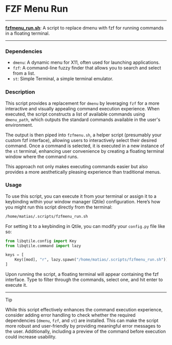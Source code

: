 # FZF Menu Run

---

**[fzfmenu_run.sh](fzfmenu_run.sh)**: A script to replace dmenu with fzf for running commands in a floating terminal.

---

### Dependencies

- `dmenu`: A dynamic menu for X11, often used for launching applications.
- `fzf`: A command-line fuzzy finder that allows you to search and select from a list.
- `st`: Simple Terminal, a simple terminal emulator.

### Description

This script provides a replacement for `dmenu` by leveraging `fzf` for a more interactive and visually appealing command execution experience. When executed, the script constructs a list of available commands using `dmenu_path`, which outputs the standard commands available in the user's environment.

The output is then piped into `fzfmenu.sh`, a helper script (presumably your custom fzf interface), allowing users to interactively select their desired command. Once a command is selected, it is executed in a new instance of the `st` terminal, enhancing user convenience by creating a floating terminal window where the command runs.

This approach not only makes executing commands easier but also provides a more aesthetically pleasing experience than traditional menus.

### Usage

To use this script, you can execute it from your terminal or assign it to a keybinding within your window manager (Qtile) configuration. Here’s how you might run this script directly from the terminal:

```bash
/home/matias/.scripts/fzfmenu_run.sh
```

For setting it to a keybinding in Qtile, you can modify your `config.py` file like so:

```python
from libqtile.config import Key
from libqtile.command import lazy

keys = [
    Key([mod], "r", lazy.spawn("/home/matias/.scripts/fzfmenu_run.sh")),  # Replace mod with your modifier key
]
```

Upon running the script, a floating terminal will appear containing the fzf interface. Type to filter through the commands, select one, and hit enter to execute it.

---

> [!TIP] 
> While this script effectively enhances the command execution experience, consider adding error handling to check whether the required dependencies (`dmenu`, `fzf`, and `st`) are installed. This can make the script more robust and user-friendly by providing meaningful error messages to the user. Additionally, including a preview of the command before execution could increase usability.
